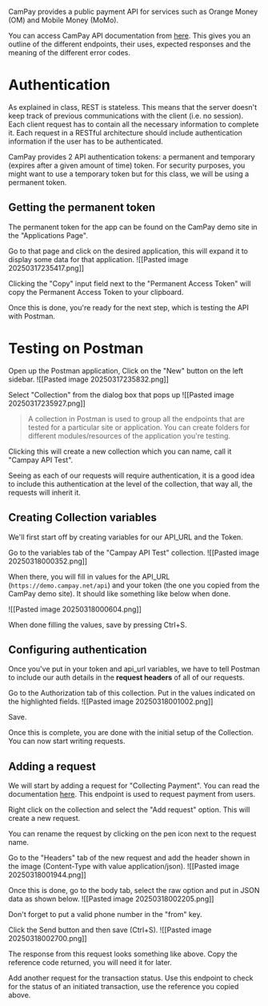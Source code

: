 CamPay provides a public payment API for services such as Orange Money (OM) and Mobile Money (MoMo).

You can access CamPay API documentation from [here](https://documenter.getpostman.com/view/2391374/T1LV8PVA). This gives you an outline of the different endpoints, their uses, expected responses and the meaning of the different error codes.

# Authentication
As explained in class, REST is stateless. This means that the server doesn't keep track of previous communications with the client (i.e. no session). 
Each client request has to contain all the necessary information to complete it. Each request in a RESTful architecture should include authentication information if the user has to be authenticated.


CamPay provides 2 API authentication tokens: a permanent and temporary (expires after a given amount of time) token. For security purposes, you might want to use a temporary token but for this class, we will be using a permanent token.


## Getting the permanent token
The permanent token for the app can be found on the CamPay demo site in the "Applications Page".

Go to that page and click on the desired application, this will expand it to display some data for that application. 
![[Pasted image 20250317235417.png]]

Clicking the "Copy" input field next to the "Permanent Access Token" will copy the Permanent Access Token to your clipboard.

Once this is done, you're ready for the next step, which is testing the API with Postman.



# Testing on Postman
Open up the Postman application, Click on the "New" button on the left sidebar.
![[Pasted image 20250317235832.png]]



Select "Collection" from the dialog box that pops up
![[Pasted image 20250317235927.png]]


> A collection in Postman is used to group all the endpoints that are tested for a particular site or application. You can create folders for different modules/resources of the application you're testing.

Clicking this will create a new collection which you can name, call it "Campay API Test".

Seeing as each of our requests will require authentication, it is a good idea to include this authentication at the level of the collection, that way all, the requests will inherit it.

## Creating Collection variables
We'll first start off by creating variables for our API_URL and the Token.

Go to the variables tab of the "Campay API Test" collection.
![[Pasted image 20250318000352.png]]


When there, you will fill in values for the API_URL (`https://demo.campay.net/api`) and your token (the one you copied from the CamPay demo site). It should like something like below when done.

![[Pasted image 20250318000604.png]]

When done filling the values, save by pressing Ctrl+S.


## Configuring authentication
Once you've put in your token and api_url variables, we have to tell Postman to include our auth details in the **request headers** of all of our requests.

Go to the Authorization tab of this collection. Put in the values indicated on the highlighted fields.
![[Pasted image 20250318001002.png]]

Save.


Once this is complete, you are done with the initial setup of the Collection. You can now start writing requests.


## Adding a request
We will start by adding a request for "Collecting Payment". You can read the documentation [here](https://documenter.getpostman.com/view/2391374/T1LV8PVA). This endpoint is used to request payment from users.

Right click on the collection and select the "Add request" option. This will create a new request.

You can rename the request by clicking on the pen icon next to the request name. 

Go to the "Headers" tab of the new request and add the header shown in the image (Content-Type with value application/json).
![[Pasted image 20250318001944.png]]


Once this is done, go to the body tab, select the raw option and put in JSON data as shown below.
![[Pasted image 20250318002205.png]]

Don't forget to put a valid phone number in the "from" key.

Click the Send button and then save (Ctrl+S).
![[Pasted image 20250318002700.png]]

The response from this request looks something like above. Copy the reference code returned, you will need it for later.



Add another request for the transaction status. Use this endpoint to check for the status of an initiated transaction, use the reference you copied above.